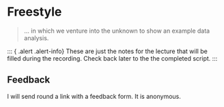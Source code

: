 # Freestyle

>  ... in which we venture into the unknown to show an example data
  analysis.

::: { .alert .alert-info}
These are just the notes for the lecture that
will be filled during the recording.
Check back later to the the completed script.
:::

## Feedback

I will send round a link with a feedback form.
It is anonymous.
